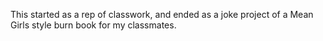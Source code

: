 This started as a rep of classwork, and ended as a joke project of a Mean Girls style burn book for my classmates.
